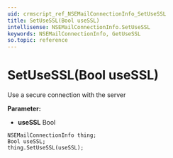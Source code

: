 ```yaml
---
uid: crmscript_ref_NSEMailConnectionInfo_SetUseSSL
title: SetUseSSL(Bool useSSL)
intellisense: NSEMailConnectionInfo.SetUseSSL
keywords: NSEMailConnectionInfo, GetUseSSL
so.topic: reference
---
```


# SetUseSSL(Bool useSSL)

Use a secure connection with the server

**Parameter:** 
* **useSSL** Bool

```crmscript
NSEMailConnectionInfo thing;
Bool useSSL;
thing.SetUseSSL(useSSL);
```

